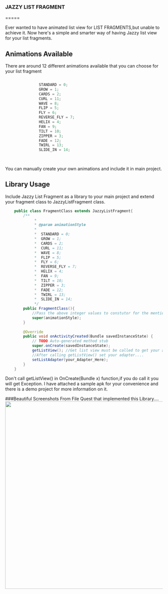 ### JAZZY LIST FRAGMENT
=====

Ever wanted to have animated list view for LIST FRAGMENTS,but unable to achieve it.
Now here's a simple and smarter way of having Jazzy list view for your list fragments.

Animations Available
--------
There are around 12 different animations available that you can choose for your list fragment
```java

    	       STANDARD = 0;
		       GROW = 1;
		       CARDS = 2;
		       CURL = 11;
		       WAVE = 8;
		       FLIP = 5;
		       FLY = 6;
		       REVERSE_FLY = 7;
		       HELIX = 4;
		       FAN = 9;
		       TILT = 10;
		       ZIPPER = 3;
		       FADE = 12;
		       TWIRL = 13;
		       SLIDE_IN = 14;
		
	
```
You can manually create your own animations and include it in main project.

Library Usage
-----
Include Jazzy List Fragment as a library to your main project and extend your fragment class to JazzyListFragment class.
```java
	public class FragmentClass extends JazzyListFragment{
		/**
			 * 
			 * @param animationStyle
			 * 
			 *  STANDARD = 0;
		     *  GROW = 1;
		     *  CARDS = 2;
		     *  CURL = 11;
		     *  WAVE = 8;
		     *  FLIP = 5;
		     *  FLY = 6;
		     *  REVERSE_FLY = 7;
		     *  HELIX = 4;
		     *  FAN = 9;
		     *  TILT = 10;
		     *  ZIPPER = 3;
		     *  FADE = 12;
		     *  TWIRL = 13;
		     *  SLIDE_IN = 14;
			 */
		public FragmentClass(){
			//Pass the above integer values to constutor for the mentioned animation styles...
			super(animationStyle);
		}
		
		@Override
		public void onActivityCreated(Bundle savedInstanceState) {
			// TODO Auto-generated method stub
			super.onCreate(savedInstanceState);
			getListView(); //Get list view must be called to get your animations working....
			//After calling getListView() set your adapter....
			setListAdapter(your_Adapter_Here);
		}
	}
```
Don't call getListView() in OnCreate(Bundle x) function,if you do call it you will get Exception.
I have attached a sample apk for your convenience and there is a demo project for more information on it. 

###Beautiful Screenshots From File Quest that implemented this Library.... 
<img src="http://s9.postimg.org/exkfopq8f/Untitled.png" width="680px" height="600px"/>

